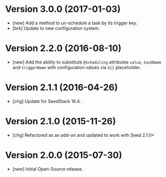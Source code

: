 # Version 3.0.0 (2017-01-03)

* [new] Add a method to un-schedule a task by its trigger key. 
* [brk] Update to new configuration system.

# Version 2.2.0 (2016-08-10)

* [new] Add the ability to substitute `@Scheduling` attributes `value`, `taskName` and `triggerName` with configuration values via `${}` placeholder.

# Version 2.1.1 (2016-04-26)

* [chg] Update for SeedStack 16.4.

# Version 2.1.0 (2015-11-26)

* [chg] Refactored as an add-on and updated to work with Seed 2.1.0+

# Version 2.0.0 (2015-07-30)

* [new] Initial Open-Source release.
